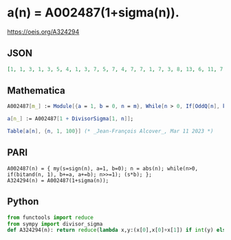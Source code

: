 # a\(n\) \= A002487\(1\+sigma\(n\)\)\.
https://oeis.org/A324294
## JSON
```JSON
[1, 1, 3, 1, 3, 5, 4, 1, 3, 7, 5, 7, 4, 7, 7, 1, 7, 3, 8, 13, 6, 11, 7, 9, 1, 13, 11, 10, 5, 15, 6, 1, 9, 11, 9, 7, 10, 9, 10, 19, 13, 11, 12, 21, 13, 15, 9, 11, 7, 9, 15, 16, 11, 13, 15, 13, 14, 19, 9, 29, 6, 11, 18, 1, 21, 19, 14, 7, 11, 19, 15, 9, 18, 17, 11, 22, 11, 29, 14, 25, 9, 7, 21, 16, 19, 17, 13, 31, 19, 29, 13, 29, 8, 19, 13, 13, 16]
```
## Mathematica
```Mathematica
A002487[m_] := Module[{a = 1, b = 0, n = m}, While[n > 0, If[OddQ[n], b = a + b, a = a + b]; n = Floor[n/2]]; b];
```
```Mathematica
a[n_] := A002487[1 + DivisorSigma[1, n]];
```
```Mathematica
Table[a[n], {n, 1, 100}] (* _Jean-François Alcover_, Mar 11 2023 *)
```
## PARI
```PARI
A002487(n) = { my(s=sign(n), a=1, b=0); n = abs(n); while(n>0, if(bitand(n, 1), b+=a, a+=b); n>>=1); (s*b); };
A324294(n) = A002487(1+sigma(n));
```
## Python
```Python
from functools import reduce
from sympy import divisor_sigma
def A324294(n): return reduce(lambda x,y:(x[0],x[0]+x[1]) if int(y) else (x[0]+x[1],x[1]),bin(divisor_sigma(n)+1)[-1:1:-1],(1,0))[1] # _Chai Wah Wu_, Jun 19 2022
```
